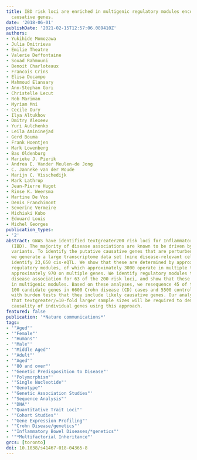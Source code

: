 ```yaml
---
title: IBD risk loci are enriched in multigenic regulatory modules encompassing putative
  causative genes.
date: '2018-06-01'
publishDate: '2021-02-15T12:57:06.089410Z'
authors:
- Yukihide Momozawa
- Julia Dmitrieva
- Emilie Theatre
- Valerie Deffontaine
- Souad Rahmouni
- Benoit Charloteaux
- Francois Crins
- Elisa Docampo
- Mahmoud Elansary
- Ann-Stephan Gori
- Christelle Lecut
- Rob Mariman
- Myriam Mni
- Cecile Oury
- Ilya Altukhov
- Dmitry Alexeev
- Yuri Aulchenko
- Leila Amininejad
- Gerd Bouma
- Frank Hoentjen
- Mark Lowenberg
- Bas Oldenburg
- Marieke J. Pierik
- Andrea E. Vander Meulen-de Jong
- C. Janneke van der Woude
- Marijn C. Visschedijk
- Mark Lathrop
- Jean-Pierre Hugot
- Rinse K. Weersma
- Martine De Vos
- Denis Franchimont
- Severine Vermeire
- Michiaki Kubo
- Edouard Louis
- Michel Georges
publication_types:
- '2'
abstract: GWAS have identified textgreater200 risk loci for Inflammatory Bowel Disease
  (IBD). The majority of disease associations are known to be driven by regulatory
  variants. To identify the putative causative genes that are perturbed by these variants,
  we generate a large transcriptome data set (nine disease-relevant cell types) and
  identify 23,650 cis-eQTL. We show that these are determined by approximately 9720
  regulatory modules, of which approximately 3000 operate in multiple tissues and
  approximately 970 on multiple genes. We identify regulatory modules that drive the
  disease association for 63 of the 200 risk loci, and show that these are enriched
  in multigenic modules. Based on these analyses, we resequence 45 of the  corresponding
  100 candidate genes in 6600 Crohn disease (CD) cases and 5500 controls, and show
  with burden tests that they include likely causative genes. Our analyses indicate
  that textgreater/=10-fold larger sample sizes will be required to demonstrate the
  causality of individual genes using this approach.
featured: false
publication: '*Nature communications*'
tags:
- '"Aged"'
- '"Female"'
- '"Humans"'
- '"Male"'
- '"Middle Aged"'
- '"Adult"'
- '"Aged"'
- '"80 and over"'
- '"Genetic Predisposition to Disease"'
- '"Polymorphism"'
- '"Single Nucleotide"'
- '"Genotype"'
- '"Genetic Association Studies"'
- '"Sequence Analysis"'
- '"DNA"'
- '"Quantitative Trait Loci"'
- '"Cohort Studies"'
- '"Gene Expression Profiling"'
- '"Crohn Disease/genetics"'
- '"Inflammatory Bowel Diseases/*genetics"'
- '"*Multifactorial Inheritance"'
grcs: [toronto]
doi: 10.1038/s41467-018-04365-8
---
```



